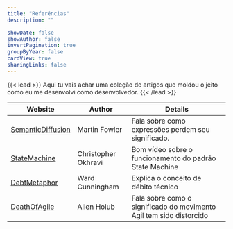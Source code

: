```yaml
---
title: "Referências"
description: ""

showDate: false
showAuthor: false
invertPagination: true
groupByYear: false
cardView: true
sharingLinks: false
---
```


{{< lead >}}
Aqui tu vais achar uma coleção de artigos que moldou o jeito como eu me desenvolvi como desenvolvedor.
{{< /lead >}}

| Website                                                                    | Author               | Details                                                 |
|----------------------------------------------------------------------------|----------------------|---------------------------------------------------------|
| [SemanticDiffusion](https://martinfowler.com/bliki/SemanticDiffusion.html) | Martin Fowler        | Fala sobre como expressões perdem seu significado.      |
| [StateMachine](https://www.youtube.com/watch?v=N12L5D78MAA)                | Christopher Okhravi  | Bom vídeo sobre o funcionamento do padrão State Machine |
| [DebtMetaphor](https://www.youtube.com/watch?v=pqeJFYwnkjE)                | Ward Cunningham    | Explica o conceito de débito técnico |
| [DeathOfAgile](https://www.youtube.com/watch?v=vSnCeJEka_s)                | Allen Holub    | Fala sobre como o significado do movimento Agil tem sido distorcido |

